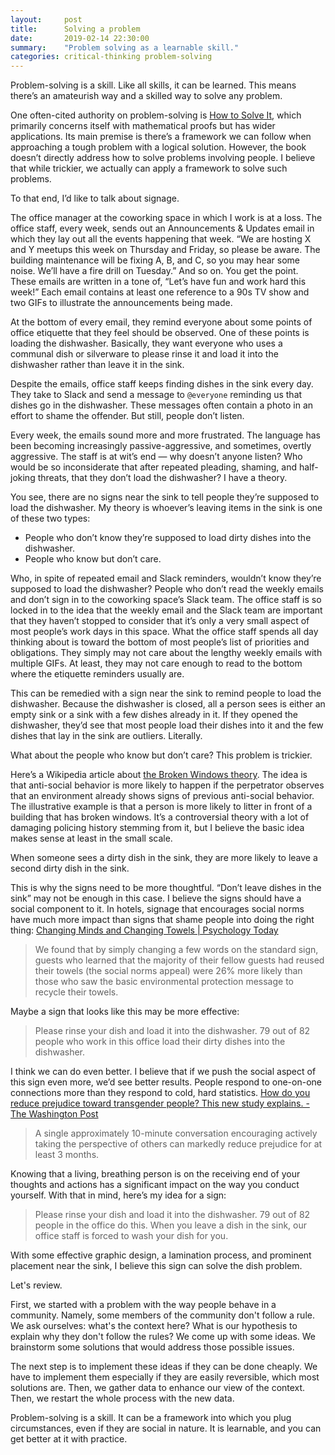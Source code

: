 ```yaml
---
layout:     post
title:      Solving a problem
date:       2019-02-14 22:30:00
summary:    "Problem solving as a learnable skill."
categories: critical-thinking problem-solving
---
```



Problem-solving is a skill. Like all skills, it can be learned. This means there’s an amateurish way and a skilled way to solve any problem.

One often-cited authority on problem-solving is [How to Solve It](https://smile.amazon.com/How-Solve-Mathematical-Princeton-Science/dp/069116407X), which primarily concerns itself with mathematical proofs but has wider applications. Its main premise is there’s a framework we can follow when approaching a tough problem with a logical solution. However, the book doesn’t directly address how to solve problems involving people. I believe that while trickier, we actually can apply a framework to solve such problems.

To that end, I’d like to talk about signage.

The office manager at the coworking space in which I work is at a loss. The office staff, every week, sends out an Announcements & Updates email in which they lay out all the events happening that week. “We are hosting X and Y meetups this week on Thursday and Friday, so please be aware. The building maintenance will be fixing A, B, and C, so you may hear some noise. We’ll have a fire drill on Tuesday.” And so on. You get the point. These emails are written in a tone of, “Let’s have fun and work hard this week!” Each email contains at least one reference to a 90s TV show and two GIFs to illustrate the announcements being made.

At the bottom of every email, they remind everyone about some points of office etiquette that they feel should be observed. One of these points is loading the dishwasher. Basically, they want everyone who uses a communal dish or silverware to please rinse it and load it into the dishwasher rather than leave it in the sink.

Despite the emails, office staff keeps finding dishes in the sink every day. They take to Slack and send a message to `@everyone` reminding us that dishes go in the dishwasher. These messages often contain a photo in an effort to shame the offender. But still, people don’t listen.

Every week, the emails sound more and more frustrated. The language has been becoming increasingly passive-aggressive, and sometimes, overtly aggressive. The staff is at wit’s end — why doesn’t anyone listen? Who would be so inconsiderate that after repeated pleading, shaming, and half-joking threats, that they don’t load the dishwasher?
I have a theory.

You see, there are no signs near the sink to tell people they’re supposed to load the dishwasher. My theory is whoever’s leaving items in the sink is one of these two types:

* People who don’t know they’re supposed to load dirty dishes into the dishwasher.
* People who know but don’t care.

Who, in spite of repeated email and Slack reminders, wouldn’t know they’re supposed to load the dishwasher? People who don’t read the weekly emails and don’t sign in to the coworking space’s Slack team. The office staff is so locked in to the idea that the weekly email and the Slack team are important that they haven’t stopped to consider that it’s only a very small aspect of most people’s work days in this space. What the office staff spends all day thinking about is toward the bottom of most people’s list of priorities and obligations. They simply may not care about the lengthy weekly emails with multiple GIFs. At least, they may not care enough to read to the bottom where the etiquette reminders usually are.

This can be remedied with a sign near the sink to remind people to load the dishwasher. Because the dishwasher is closed, all a person sees is either an empty sink or a sink with a few dishes already in it. If they opened the dishwasher, they’d see that most people load their dishes into it and the few dishes that lay in the sink are outliers. Literally.

What about the people who know but don’t care? This problem is trickier.

Here’s a Wikipedia article about [the Broken Windows theory](https://www.wikiwand.com/en/Broken_windows_theory#/Article_and_crime_prevention). The idea is that anti-social behavior is more likely to happen if the perpetrator observes that an environment already shows signs of previous anti-social behavior. The illustrative example is that a person is more likely to litter in front of a building that has broken windows. It’s a controversial theory with a lot of damaging policing history stemming from it, but I believe the basic idea makes sense at least in the small scale.

When someone sees a dirty dish in the sink, they are more likely to leave a second dirty dish in the sink.

This is why the signs need to be more thoughtful. “Don’t leave dishes in the sink” may not be enough in this case. I believe the signs should have a social component to it. In hotels, signage that encourages social norms have much more impact than signs that shame people into doing the right thing: [Changing Minds and Changing Towels | Psychology Today](https://www.psychologytoday.com/intl/blog/yes/200808/changing-minds-and-changing-towels)

> We found that by simply changing a few words on the standard sign, guests who learned that the majority of their fellow guests had reused their towels (the social norms appeal) were 26% more likely than those who saw the basic environmental protection message to recycle their towels.

Maybe a sign that looks like this may be more effective:

> Please rinse your dish and load it into the dishwasher. 79 out of 82 people who work in this office load their dirty dishes into the dishwasher.

I think we can do even better. I believe that if we push the social aspect of this sign even more, we’d see better results. People respond to one-on-one connections more than they respond to cold, hard statistics. [How do you reduce prejudice toward transgender people? This new study explains. - The Washington Post](https://www.washingtonpost.com/news/monkey-cage/wp/2016/04/07/how-do-you-soften-attitudes-about-transgender-people-this-new-study-explains/?utm_term=.d0edea26ecc6)

> A single approximately 10-minute conversation encouraging actively taking the perspective of others can markedly reduce prejudice for at least 3 months.

Knowing that a living, breathing person is on the receiving end of your thoughts and actions has a significant impact on the way you conduct yourself. With that in mind, here’s my idea for a sign:

> Please rinse your dish and load it into the dishwasher. 79 out of 82 people in the office do this. When you leave a dish in the sink, our office staff is forced to wash your dish for you.

With some effective graphic design, a lamination process, and prominent placement near the sink, I believe this sign can solve the dish problem.

Let's review.

First, we started with a problem with the way people behave in a community. Namely, some members of the community don't follow a rule. We ask ourselves: what's the context here? What is our hypothesis to explain why they don't follow the rules? We come up with some ideas. We brainstorm some solutions that would address those possible issues.

The next step is to implement these ideas if they can be done cheaply. We have to implement them especially if they are easily reversible, which most solutions are. Then, we gather data to enhance our view of the context. Then, we restart the whole process with the new data.

Problem-solving is a skill. It can be a framework into which you plug circumstances, even if they are social in nature. It is learnable, and you can get better at it with practice.